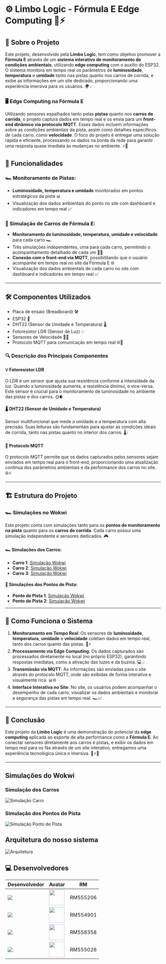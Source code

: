 # ⚙️ Limbo Logic - Fórmula E Edge Computing 🚗⚡️

## 🌟 Sobre o Projeto

Este projeto, desenvolvido pela **Limbo Logic**, tem como objetivo promover a **Fórmula E** através de um **sistema interativo de monitoramento de condições ambientais**, utilizando **edge computing** com o auxílio do ESP32. O sistema monitora em tempo real os parâmetros de **luminosidade**, **temperatura** e **umidade** tanto nas pistas quanto nos carros de corrida, e exibe as informações em um site dedicado, proporcionando uma experiência imersiva para os usuários. 🌍💡

### 🖥️ Edge Computing na Fórmula E
Utilizando sensores espalhados tanto pelas **pistas** quanto nos **carros de corrida**, o projeto captura dados em tempo real e os envia para um **front-end dinâmico via protocolo MQTT**. Esses dados incluem informações sobre as condições ambientais da pista, assim como detalhes específicos de cada carro, como **velocidade**. O foco do projeto é entregar uma solução rápida e eficiente, processando os dados na borda da rede para garantir uma resposta quase imediata às mudanças no ambiente. ⚡📶

## 🔧 Funcionalidades

### 🏎️ Monitoramento de Pistas:
- **Luminosidade, temperatura e umidade** monitorados em pontos estratégicos da pista 📊
- Visualização dos dados ambientais do ponto no site com dashboard e indicadores em tempo real 📈

### 🚗 Simulação de Carros de Fórmula E:
- **Monitoramento de luminosidade, temperatura, umidade e velocidade** para cada carro 🏎️
- Três simulações independentes, uma para cada carro, permitindo o acompanhamento detalhado de cada um 🧑‍💻
- **Conexão com o front-end via MQTT**, possibilitando que o usuário acompanhe em tempo real no site da Fórmula E 🌐
- Visualização dos dados ambientais de cada carro no site com dashboard e indicadores em tempo real 📈

---

## 🛠️ Componentes Utilizados

- Placa de ensaio (Breadboard) 🛠️
- ESP32 🔌
- DHT22 (Sensor de Umidade e Temperatura) 🌡️
- Fotoresistor LDR (Sensor de Luz) 💡
- Sensores de Velocidade 🚗💨
- Protocolo MQTT para comunicação em tempo real 🌐📡

### 🔍 Descrição dos Principais Componentes

#### **💡 Fotoresistor LDR**
O LDR é um sensor que ajusta sua resistência conforme a intensidade da luz. Quando a luminosidade aumenta, a resistência diminui, e vice-versa. Este sensor é crucial para o monitoramento de luminosidade no ambiente das pistas e dos carros. 🌞🌒

#### **🌡️ DHT22 (Sensor de Umidade e Temperatura)**
Sensor multifuncional que mede a umidade e a temperatura com alta precisão. Suas leituras são fundamentais para ajustar as condições ideais de corrida, tanto nas pistas quanto no interior dos carros. 🌡️💧

#### **📡 Protocolo MQTT**
O protocolo MQTT permite que os dados capturados pelos sensores sejam enviados em tempo real para o front-end, proporcionando uma atualização contínua dos parâmetros ambientais e da performance dos carros no site. 🌐⚡

---

## 🏗️ Estrutura do Projeto

### 🏎️ Simulações no Wokwi
Este projeto conta com simulações tanto para os **pontos de monitoramento na pista** quanto para os **carros de corrida**. Cada carro possui uma simulação independente e sensores dedicados. 🎮

#### 🏎️ Simulações dos Carros:
- **Carro 1**: [Simulação Wokwi](https://wokwi.com/projects/410109189686910977)
- **Carro 2**: [Simulação Wokwi](https://wokwi.com/projects/410109226366111745)
- **Carro 3**: [Simulação Wokwi](https://wokwi.com/projects/410109243470486529)

#### 🏁 Simulações dos Pontos de Pista:
- **Ponto de Pista 1**: [Simulação Wokwi](https://wokwi.com/projects/409053935119694849)
- **Ponto de Pista 2**: [Simulação Wokwi](https://wokwi.com/projects/409053935119694849)

---

## 🚀 Como Funciona o Sistema

1. **Monitoramento em Tempo Real**: Os sensores de **luminosidade**, **temperatura**, **umidade** e **velocidade** coletam dados em tempo real, tanto dos carros quanto das pistas. 📡⚡
2. **Processamento via Edge Computing**: Os dados capturados são processados diretamente no local (no próprio ESP32), garantindo respostas imediatas, como a ativação das luzes e da buzina. 💻💡
3. **Transmissão via MQTT**: As informações são enviadas para o site através do protocolo MQTT, onde são exibidas de forma interativa e visualmente rica. 📊🌐
4. **Interface Interativa no Site**: No site, os usuários podem acompanhar o desempenho de cada carro, visualizar os dados ambientais e monitorar a segurança das pistas em tempo real. 🏎️📈

---

## 🎯 Conclusão

Este projeto da **Limbo Logic** é uma demonstração do potencial da **edge computing** aplicada ao esporte de alta performance como a **Fórmula E**. Ao conectar sensores diretamente aos carros e pistas, e exibir os dados em tempo real para os fãs através de um site interativo, entregamos uma experiência tecnológica única e imersiva. 🌟⚡🏁

---
## Simulações do Wokwi

### Simulação dos Carros
![Simulação Carro](./car.png)


### Simulação dos Pontos de Pista
![Simulação Ponto de Pista](./pista.png)

## Arquitetura do nosso sistema
![Arquitetura](./FiwareDeploy_new_v4.drawio.png)

## 💻 Desenvolvedores
| Desenvolvedor | Avatar | RM |
| ------------- | ------ | -- |
| ![](https://img.shields.io/badge/DESENVOLVEDOR-Cezar-blue?style=for-the-badge&logo=appveyor) | <a href="https://github.com/CezarBacanieski"><img src="https://avatars.githubusercontent.com/u/146896790?v=4" height="50" style="max-width: 100%;"></a> | RM555206 |
| ![](https://img.shields.io/badge/DESENVOLVEDOR-Lorenzo-blue?style=for-the-badge&logo=appveyor) | <a href="https://github.com/LorenzoMangini"><img src="https://avatars.githubusercontent.com/u/163363537?v=4" height="50" style="max-width: 100%;"></a> | RM554901 |
| ![](https://img.shields.io/badge/DESENVOLVEDOR-Luiz-blue?style=for-the-badge&logo=appveyor) | <a href="https://github.com/luyz-gusta"><img src="https://avatars.githubusercontent.com/u/110852235?v=4" height="50" style="max-width: 100%;"></a> | RM558358 |
| ![](https://img.shields.io/badge/DESENVOLVEDOR-Vitor-blue?style=for-the-badge&logo=appveyor) | <a href="https://github.com/vitorbmulford"><img src="https://avatars.githubusercontent.com/u/142764430?v=4" height="50" style="max-width: 100%;"></a> | RM555026 |
